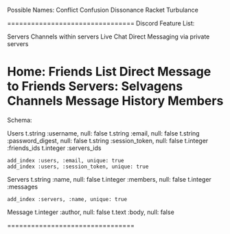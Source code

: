 Possible Names:
Conflict
Confusion
Dissonance
Racket
Turbulance

================================
Discord Feature List:

Servers
Channels within servers
Live Chat
Direct Messaging via private servers

Home:       Friends List
            Direct Message to Friends
Servers:    Selvagens
                Channels
                    Message History
                Members
================================
Schema:
    
Users
    t.string :username, null: false
    t.string :email, null: false
    t.string :password_digest, null: false
    t.string :session_token, null: false
    t.integer :friends_ids
    t.integer :servers_ids

    add_index :users, :email, unique: true
    add_index :users, :session_token, unique: true
    
Servers
    t.string :name, null: false
    t.integer :members, null: false
    t.integer :messages

    add_index :servers, :name, unique: true
Message
    t.integer :author, null: false
    t.text :body, null: false

================================



